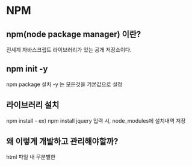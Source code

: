 # NPM 
## npm(node package manager) 이란?
전세계 자바스크립트 라이브러리가 있는 공개 저장소이다.


## npm init -y
npm package 설치
-y 는 모든것을 기본값으로 설정

## 라이브러리 설치
npm install -
ex) npm install jquery
입력 시, node_modules에 설치내역 저장


## 왜 이렇게 개발하고 관리해야할까?
html 파일 내 무분별한 <script src='...'> 라이브러리 선언 관리 (package.json에서 의존성으로 관리)


# NPM 설치 명령어
지역설치 명령어
npm install --
제거 명령어
npm uninstall --

전역설치
npm install gulp --global
전역설치는 node_modules 폴더에 설치되지 않는다.
user\%USERPROFILE%\AppData\Roaming\npm\node_modules 경로에 전역으로 저장된다.

전역설치는 프로젝트에서 사용할 라이브러리가 아닌, 시스템 레벨에서 사용할 라이브러리를 설치할 때 사용한다.

## NPM 지역설치 옵션 2가지
npm install jquery --save-prod => npm i jquery 와 똑같다.
=> package.json 의 dependencies 에 저장
npm install jquery --save-dev => npm i jquery -D 와 똑같다.
=> package.json 의 devDependencies 에 저장.

## 왜 dependencies는 2개로 나뉠까?
- dependencies와 devDependencies의 차이점 

devDependencies는 개발을 보조해주는 라이브러리가 들어간다.
ex) webpack, js-compression, sass, eslint 등


## 개발용 라이브러리와 배포용 라이브러리 구분하기
dependencies - 배포용 라이브러리
devDependencies - 개발용 라이브러리


# 웹팩이란?
모듈 번들러(Module Bundler)
모듈 번들러란, 웹앱을 구성하는 자원(HTML, JS, CSS, Image 등)을 모두 각각의 모듈로 보고 이를 조합해 병합된 하나의 결과물을 만드는 도구이다.

## 실습 #1 - 웹팩 맛보기
getting-started 폴더
npm init -y
npm i webpack webpack-cli -D
npm i lodash

build 시 mode 설정이 가장 중요!!
development , production, none 3가지가 존재.
기본적으로 none.
ex) build : webpack --mode=none








# gulp 구성




## 그래서, 모듈이란?
프로그래밍 관점에서 특정 기능을 갖는 작은 코드 단위이다.
ex)

//math.js
export function sum(a,b) {
    return a + b;
}


## 웹 개발 작업 자동화 도구

## 웹팩으로 해결할 수 있는 문제
- 자바스크립트 변수 유효 범위
- 브라우저별 HTTP요청 숫자의 제약
- 사용하지 않는 코드 관리
- Dynamic Loading & Lazy Loading 미지원



# 웹팩의 주요 속성 4가지
